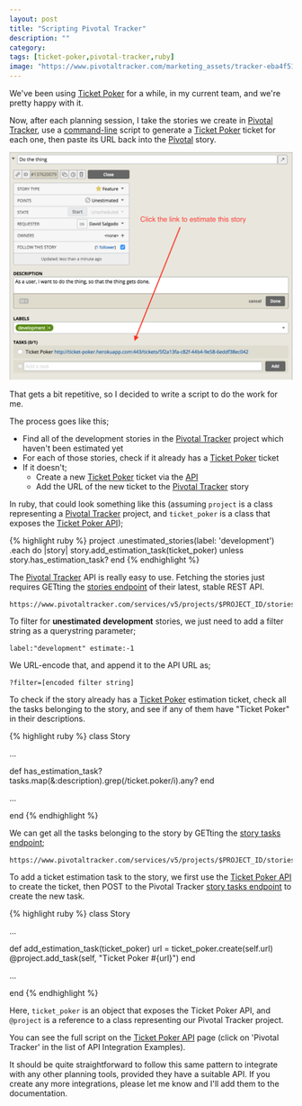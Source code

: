 ```yaml
---
layout: post
title: "Scripting Pivotal Tracker"
description: ""
category:
tags: [ticket-poker,pivotal-tracker,ruby]
image: "https://www.pivotaltracker.com/marketing_assets/tracker-eba4f51a43e4837e9b9a68544c18190d925b64e103220e565c47378ae3536c53.svg"
---
```

We've been using [Ticket Poker][ticket-poker] for a while, in my current team, and we're pretty happy with it.

Now, after each planning session, I take the stories we create in [Pivotal Tracker][pivotal-tracker],
use a [command-line][ticket-poker-command-line] script to generate a [Ticket Poker][ticket-poker] ticket for each one,
then paste its URL back into the [Pivotal][pivotal-tracker] story.

![Pivotal Track Story](/images/pivotal-story.png)

That gets a bit repetitive, so I decided to write a script to do the work for me.

The process goes like this;

* Find all of the development stories in the [Pivotal Tracker][pivotal-tracker] project which haven't been estimated yet
* For each of those stories, check if it already has a [Ticket Poker][ticket-poker] ticket
* If it doesn't;
  * Create a new [Ticket Poker][ticket-poker] ticket via the [API][ticket-poker-api]
  * Add the URL of the new ticket to the [Pivotal Tracker][pivotal-tracker] story

In ruby, that could look something like this (assuming `project` is a class representing a [Pivotal Tracker][pivotal-tracker] project,
and `ticket_poker` is a class that exposes the [Ticket Poker API][ticket-poker-api]);

{% highlight ruby %}
  project
    .unestimated_stories(label: 'development')
    .each do |story|
      story.add_estimation_task(ticket_poker) unless story.has_estimation_task?
  end
{% endhighlight %}

The [Pivotal Tracker][pivotal-tracker] API is really easy to use.
Fetching the stories just requires GETting the [stories endpoint][stories-endpoint] of
their latest, stable REST API.

```
https://www.pivotaltracker.com/services/v5/projects/$PROJECT_ID/stories
```

To filter for **unestimated** **development** stories, we just need to add a filter string as a querystring parameter;

```
label:"development" estimate:-1
```

We URL-encode that, and append it to the API URL as;

```
?filter=[encoded filter string]
```

To check if the story already has a [Ticket Poker][ticket-poker] estimation ticket,
check all the tasks belonging to the story, and see if any of them have "Ticket Poker" in their descriptions.

{% highlight ruby %}
class Story

  ...

  def has_estimation_task?
    tasks.map(&:description).grep(/ticket.poker/i).any?
  end

  ...

end
{% endhighlight %}

We can get all the tasks belonging to the story by GETting the [story tasks endpoint][story-tasks-endpoint];

```
https://www.pivotaltracker.com/services/v5/projects/$PROJECT_ID/stories/$STORY_ID/tasks
```

To add a ticket estimation task to the story, we first use the [Ticket Poker API][ticket-poker-api] to create the
ticket, then POST to the Pivotal Tracker [story tasks endpoint][story-tasks-endpoint] to create the new task.

{% highlight ruby %}
class Story

  ...

  def add_estimation_task(ticket_poker)
    url = ticket_poker.create(self.url)
    @project.add_task(self, "Ticket Poker #{url}")
  end

  ...

end
{% endhighlight %}

Here, `ticket_poker` is an object that exposes the Ticket Poker API, and `@project` is a reference to a class representing
our Pivotal Tracker project.

You can see the full script on the [Ticket Poker API][ticket-poker-api] page
(click on 'Pivotal Tracker' in the list of API Integration Examples).

It should be quite straightforward to follow this same pattern to integrate with any other planning tools,
provided they have a suitable API. If you create any more integrations, please let me know and I'll add
them to the documentation.

[stories-endpoint]: https://www.pivotaltracker.com/help/api/rest/v5#Stories
[story-tasks-endpoint]: https://www.pivotaltracker.com/help/api/rest/v5#Story_Tasks
[ticket-poker]: https://digitalronin.github.io/2017/01/02/ticket-poker.html
[ticket-poker-api]: https://ticket-poker.herokuapp.com/api
[ticket-poker-command-line]: https://digitalronin.github.io/2017/01/10/ticket-poker-api.html
[pivotal-tracker]: https://www.pivotaltracker.com
